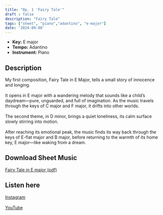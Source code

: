 ```yaml
---
title: "Op. 1 'Fairy Tale'"
draft : false
description: "Fairy Tale"
tags: ["sheet", "piano","adantino", "e-major"]
date: '2024-09-08'
---
```


- **Key:** E major
- **Tempo:** Adantino 
- **Instrument:** Piano

<!--more-->
## Description

My first composition, Fairy Tale in E Major, tells a small story of innocence and longing. <br>
<br>
It opens in E major with a wandering melody that sounds like a child’s daydream—pure, unguarded, and full of imagination. As the music travels through the keys of C major and F major, it drifts into other worlds.<br>
<br>The second theme, in D minor, brings a quiet loneliness, its calm surface slowly stirring into motion. <br>
<br>
After reaching its emotional peak, the music finds its way back through the keys of E-flat major and B major, before returning to the warmth of its home key, E major—like waking from a dream.


 ## Download Sheet Music

[Fairy Tale in E major (pdf)](/pdf/FT.pdf)

 ## Listen here 
 
[Instagram](https://www.instagram.com/p/DMk1Y3RisYC/)<br>
 <br>
 [YouTube](https://youtu.be/intf-cDA4OQ)